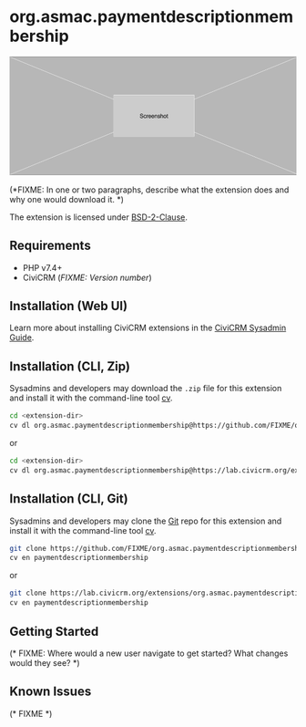 # org.asmac.paymentdescriptionmembership

![Screenshot](/images/screenshot.png)

(*FIXME: In one or two paragraphs, describe what the extension does and why one would download it. *)

The extension is licensed under [BSD-2-Clause](LICENSE.txt).

## Requirements

* PHP v7.4+
* CiviCRM (*FIXME: Version number*)

## Installation (Web UI)

Learn more about installing CiviCRM extensions in the [CiviCRM Sysadmin Guide](https://docs.civicrm.org/sysadmin/en/latest/customize/extensions/).

## Installation (CLI, Zip)

Sysadmins and developers may download the `.zip` file for this extension and
install it with the command-line tool [cv](https://github.com/civicrm/cv).

```bash
cd <extension-dir>
cv dl org.asmac.paymentdescriptionmembership@https://github.com/FIXME/org.asmac.paymentdescriptionmembership/archive/master.zip
```
or
```bash
cd <extension-dir>
cv dl org.asmac.paymentdescriptionmembership@https://lab.civicrm.org/extensions/org.asmac.paymentdescriptionmembership/-/archive/main/org.asmac.paymentdescriptionmembership-main.zip
```

## Installation (CLI, Git)

Sysadmins and developers may clone the [Git](https://en.wikipedia.org/wiki/Git) repo for this extension and
install it with the command-line tool [cv](https://github.com/civicrm/cv).

```bash
git clone https://github.com/FIXME/org.asmac.paymentdescriptionmembership.git
cv en paymentdescriptionmembership
```
or
```bash
git clone https://lab.civicrm.org/extensions/org.asmac.paymentdescriptionmembership.git
cv en paymentdescriptionmembership
```

## Getting Started

(* FIXME: Where would a new user navigate to get started? What changes would they see? *)

## Known Issues

(* FIXME *)
